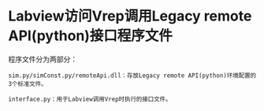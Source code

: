 # Labview访问Vrep调用Legacy remote API(python)接口程序文件  
程序文件分为两部分：  
  
    sim.py/simConst.py/remoteApi.dll：存放Legacy remote API(python)环境配置的3个标准文件。
    
    interface.py：用于Labview调用Vrep时执行的接口文件。
